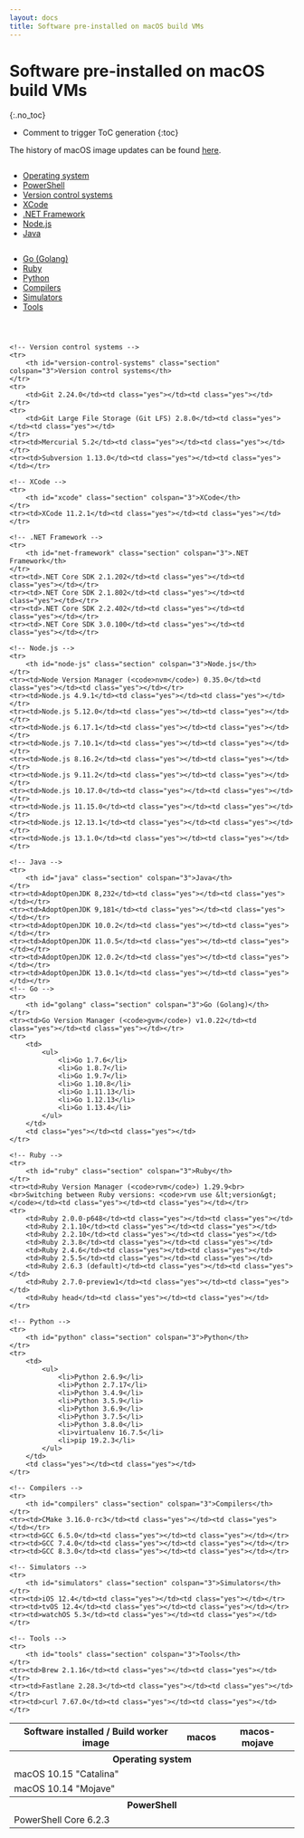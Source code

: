 ```yaml
---
layout: docs
title: Software pre-installed on macOS build VMs
---
```


<!-- markdownlint-disable MD022 MD032 -->
# Software pre-installed on macOS build VMs
{:.no_toc}

* Comment to trigger ToC generation
{:toc}
<!-- markdownlint-enable MD022 MD032 -->

The history of macOS image updates can be found [here](/updates/).

<div class="row">
    <div class="columns medium-4">
        <ul>
            <li><a href="#operating-system">Operating system</a></li>
            <li><a href="#powershell">PowerShell</a></li>
            <li><a href="#version-control-systems">Version control systems</a></li>
            <li><a href="#xcode">XCode</a></li>
            <li><a href="#net-framework">.NET Framework</a></li>
            <li><a href="#node-js">Node.js</a></li>
            <li><a href="#java">Java</a></li>
        </ul>
    </div>
    <div class="columns medium-4">
        <ul>
            <li><a href="#golang">Go (Golang)</a></li>
            <li><a href="#ruby">Ruby</a></li>
            <li><a href="#python">Python</a></li>
            <li><a href="#compilers">Compilers</a></li>
            <li><a href="#simulators">Simulators</a></li>
            <li><a href="#tools">Tools</a></li>
        </ul>
    </div>
    <div class="columns medium-4">
        <ul>
        </ul>
    </div>
</div>

<table class="software-list">
    <tr>
        <th>Software installed / Build worker image</th>
        <th class="rotate"><span>macos</span></th>
        <th class="rotate"><span>macos-mojave</span></th>
    </tr>
    <tr>
        <th id="operating-system" class="section" colspan="3">Operating system</th>
    </tr>
    <tr>
        <td>macOS 10.15 "Catalina"</td>
        <td class="yes"></td><td class="no"></td>
    </tr>
    <tr>
        <td>macOS 10.14 "Mojave"</td>
        <td class="no"></td><td class="yes"></td>
    </tr>
    <tr>
        <th id="powershell" class="section" colspan="3">PowerShell</th>
    </tr>
    <tr><td>PowerShell Core 6.2.3</td><td class="yes"></td><td class="yes"></td></tr>

    <!-- Version control systems -->
    <tr>
        <th id="version-control-systems" class="section" colspan="3">Version control systems</th>
    </tr>
    <tr>
        <td>Git 2.24.0</td><td class="yes"></td><td class="yes"></td>
    </tr>
    <tr>
        <td>Git Large File Storage (Git LFS) 2.8.0</td><td class="yes"></td><td class="yes"></td>
    </tr>
    <tr><td>Mercurial 5.2</td><td class="yes"></td><td class="yes"></td></tr>
    <tr><td>Subversion 1.13.0</td><td class="yes"></td><td class="yes"></td></tr>

    <!-- XCode -->
    <tr>
        <th id="xcode" class="section" colspan="3">XCode</th>
    </tr>
    <tr><td>XCode 11.2.1</td><td class="yes"></td><td class="yes"></td></tr>

    <!-- .NET Framework -->
    <tr>
        <th id="net-framework" class="section" colspan="3">.NET Framework</th>
    </tr>
    <tr><td>.NET Core SDK 2.1.202</td><td class="yes"></td><td class="yes"></td></tr>
    <tr><td>.NET Core SDK 2.1.802</td><td class="yes"></td><td class="yes"></td></tr>
    <tr><td>.NET Core SDK 2.2.402</td><td class="yes"></td><td class="yes"></td></tr>
    <tr><td>.NET Core SDK 3.0.100</td><td class="yes"></td><td class="yes"></td></tr>

    <!-- Node.js -->
    <tr>
        <th id="node-js" class="section" colspan="3">Node.js</th>
    </tr>
    <tr><td>Node Version Manager (<code>nvm</code>) 0.35.0</td><td class="yes"></td><td class="yes"></td></tr>
    <tr><td>Node.js 4.9.1</td><td class="yes"></td><td class="yes"></td></tr>
    <tr><td>Node.js 5.12.0</td><td class="yes"></td><td class="yes"></td></tr>
    <tr><td>Node.js 6.17.1</td><td class="yes"></td><td class="yes"></td></tr>
    <tr><td>Node.js 7.10.1</td><td class="yes"></td><td class="yes"></td></tr>
    <tr><td>Node.js 8.16.2</td><td class="yes"></td><td class="yes"></td></tr>
    <tr><td>Node.js 9.11.2</td><td class="yes"></td><td class="yes"></td></tr>
    <tr><td>Node.js 10.17.0</td><td class="yes"></td><td class="yes"></td></tr>
    <tr><td>Node.js 11.15.0</td><td class="yes"></td><td class="yes"></td></tr>
    <tr><td>Node.js 12.13.1</td><td class="yes"></td><td class="yes"></td></tr>
    <tr><td>Node.js 13.1.0</td><td class="yes"></td><td class="yes"></td></tr>

    <!-- Java -->
    <tr>
        <th id="java" class="section" colspan="3">Java</th>
    </tr>
    <tr><td>AdoptOpenJDK 8,232</td><td class="yes"></td><td class="yes"></td></tr>
    <tr><td>AdoptOpenJDK 9,181</td><td class="yes"></td><td class="yes"></td></tr>
    <tr><td>AdoptOpenJDK 10.0.2</td><td class="yes"></td><td class="yes"></td></tr>
    <tr><td>AdoptOpenJDK 11.0.5</td><td class="yes"></td><td class="yes"></td></tr>
    <tr><td>AdoptOpenJDK 12.0.2</td><td class="yes"></td><td class="yes"></td></tr>
    <tr><td>AdoptOpenJDK 13.0.1</td><td class="yes"></td><td class="yes"></td></tr>
    <!-- Go -->
    <tr>
        <th id="golang" class="section" colspan="3">Go (Golang)</th>
    </tr>
    <tr><td>Go Version Manager (<code>gvm</code>) v1.0.22</td><td class="yes"></td><td class="yes"></td></tr>
    <tr>
        <td>
            <ul>
                <li>Go 1.7.6</li>
                <li>Go 1.8.7</li>
                <li>Go 1.9.7</li>
                <li>Go 1.10.8</li>
                <li>Go 1.11.13</li>
                <li>Go 1.12.13</li>
                <li>Go 1.13.4</li>
            </ul>
        </td>
        <td class="yes"></td><td class="yes"></td>
    </tr>

    <!-- Ruby -->
    <tr>
        <th id="ruby" class="section" colspan="3">Ruby</th>
    </tr>
    <tr><td>Ruby Version Manager (<code>rvm</code>) 1.29.9<br><br>Switching between Ruby versions: <code>rvm use &lt;version&gt;</code></td><td class="yes"></td><td class="yes"></td></tr>
    <tr>
        <td>Ruby 2.0.0-p648</td><td class="yes"></td><td class="yes"></td>
        <td>Ruby 2.1.10</td><td class="yes"></td><td class="yes"></td>
        <td>Ruby 2.2.10</td><td class="yes"></td><td class="yes"></td>
        <td>Ruby 2.3.8</td><td class="yes"></td><td class="yes"></td>
        <td>Ruby 2.4.6</td><td class="yes"></td><td class="yes"></td>
        <td>Ruby 2.5.5</td><td class="yes"></td><td class="yes"></td>
        <td>Ruby 2.6.3 (default)</td><td class="yes"></td><td class="yes"></td>
        <td>Ruby 2.7.0-preview1</td><td class="yes"></td><td class="yes"></td>
        <td>Ruby head</td><td class="yes"></td><td class="yes"></td>
    </tr>

    <!-- Python -->
    <tr>
        <th id="python" class="section" colspan="3">Python</th>
    </tr>
    <tr>
        <td>
            <ul>
                <li>Python 2.6.9</li>
                <li>Python 2.7.17</li>
                <li>Python 3.4.9</li>
                <li>Python 3.5.9</li>
                <li>Python 3.6.9</li>
                <li>Python 3.7.5</li>
                <li>Python 3.8.0</li>
                <li>virtualenv 16.7.5</li>
                <li>pip 19.2.3</li>
            </ul>
        </td>
        <td class="yes"></td><td class="yes"></td>
    </tr>

    <!-- Compilers -->
    <tr>
        <th id="compilers" class="section" colspan="3">Compilers</th>
    </tr>
    <tr><td>CMake 3.16.0-rc3</td><td class="yes"></td><td class="yes"></td></tr>
    <tr><td>GCC 6.5.0</td><td class="yes"></td><td class="yes"></td></tr>
    <tr><td>GCC 7.4.0</td><td class="yes"></td><td class="yes"></td></tr>
    <tr><td>GCC 8.3.0</td><td class="yes"></td><td class="yes"></td></tr>

    <!-- Simulators -->
    <tr>
        <th id="simulators" class="section" colspan="3">Simulators</th>
    </tr>
    <tr><td>iOS 12.4</td><td class="yes"></td><td class="yes"></td></tr>
    <tr><td>tvOS 12.4</td><td class="yes"></td><td class="yes"></td></tr>
    <tr><td>watchOS 5.3</td><td class="yes"></td><td class="yes"></td></tr>

    <!-- Tools -->
    <tr>
        <th id="tools" class="section" colspan="3">Tools</th>
    </tr>
    <tr><td>Brew 2.1.16</td><td class="yes"></td><td class="yes"></td></tr>
    <tr><td>Fastlane 2.28.3</td><td class="yes"></td><td class="yes"></td></tr>
    <tr><td>curl 7.67.0</td><td class="yes"></td><td class="yes"></td></tr>
</table>